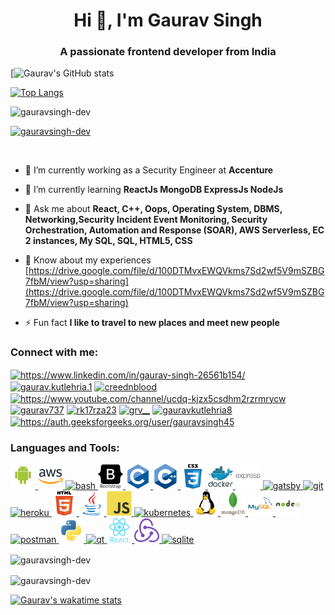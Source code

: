 <h1 align="center">Hi 👋, I'm Gaurav Singh</h1>
<h3 align="center">A passionate frontend developer from India</h3>

<!--img align="right" alt="Coding" width="200" src="https://dribbble.com/shots/15628387-Curious-Developer-Landing-Page-Illustration"--->


[![Gaurav's GitHub stats](https://github-readme-stats.vercel.app/api?username=GauravSingh-dev&show_icons=true&theme=highcontrast)
 
[![Top Langs](https://github-readme-stats.vercel.app/api/top-langs/?username=GauravSingh-dev)](https://github.com/GauravSingh-dev/github-readme-stats)

<p align="left"> <img src="https://komarev.com/ghpvc/?username=gauravsingh-dev&label=Profile%20views&color=0e75b6&style=flat" alt="gauravsingh-dev" /> </p>

<p align="left"> <a href="https://github.com/ryo-ma/github-profile-trophy"><img src="https://github-profile-trophy.vercel.app/?username=gauravsingh-dev" alt="gauravsingh-dev" /></a> </p>



<p align="left"> <a href="https://twitter.com/" target="blank"><img src="https://img.shields.io/twitter/follow/?logo=twitter&style=for-the-badge" alt="" /></a> </p>

- 🔭 I’m currently working as a Security Engineer at  **Accenture**

- 🌱 I’m currently learning **ReactJs MongoDB ExpressJs NodeJs**

- 💬 Ask me about **React, C++, Oops, Operating System, DBMS, Networking,Security Incident Event Monitoring, Security Orchestration, Automation and Response (SOAR), AWS Serverless, EC 2 instances, My SQL, SQL, HTML5, CSS**

- 📄 Know about my experiences [https://drive.google.com/file/d/100DTMvxEWQVkms7Sd2wf5V9mSZBG7fbM/view?usp=sharing](https://drive.google.com/file/d/100DTMvxEWQVkms7Sd2wf5V9mSZBG7fbM/view?usp=sharing)

- ⚡ Fun fact **I like to travel to new places and meet new people**

<h3 align="left">Connect with me:</h3>
<p align="left">
<a href="https://linkedin.com/in/https://www.linkedin.com/in/gaurav-singh-26561b154/" target="blank"><img align="center" src="https://raw.githubusercontent.com/rahuldkjain/github-profile-readme-generator/master/src/images/icons/Social/linked-in-alt.svg" alt="https://www.linkedin.com/in/gaurav-singh-26561b154/" height="30" width="40" /></a>
<a href="https://fb.com/gaurav.kutlehria.1" target="blank"><img align="center" src="https://raw.githubusercontent.com/rahuldkjain/github-profile-readme-generator/master/src/images/icons/Social/facebook.svg" alt="gaurav.kutlehria.1" height="30" width="40" /></a>
<a href="https://instagram.com/creednblood" target="blank"><img align="center" src="https://raw.githubusercontent.com/rahuldkjain/github-profile-readme-generator/master/src/images/icons/Social/instagram.svg" alt="creednblood" height="30" width="40" /></a>
<a href="https://www.youtube.com/c/https://www.youtube.com/channel/ucdq-kjzx5csdhm2rzrmrycw" target="blank"><img align="center" src="https://raw.githubusercontent.com/rahuldkjain/github-profile-readme-generator/master/src/images/icons/Social/youtube.svg" alt="https://www.youtube.com/channel/ucdq-kjzx5csdhm2rzrmrycw" height="30" width="40" /></a>
<a href="https://www.codechef.com/users/gaurav737" target="blank"><img align="center" src="https://cdn.jsdelivr.net/npm/simple-icons@3.1.0/icons/codechef.svg" alt="gaurav737" height="30" width="40" /></a>
<a href="https://www.hackerrank.com/rk17rza23" target="blank"><img align="center" src="https://raw.githubusercontent.com/rahuldkjain/github-profile-readme-generator/master/src/images/icons/Social/hackerrank.svg" alt="rk17rza23" height="30" width="40" /></a>
<a href="https://codeforces.com/profile/grv__" target="blank"><img align="center" src="https://cdn.jsdelivr.net/npm/simple-icons@3.0.1/icons/codeforces.svg" alt="grv__" height="30" width="40" /></a>
<a href="https://www.leetcode.com/gauravkutlehria8" target="blank"><img align="center" src="https://raw.githubusercontent.com/rahuldkjain/github-profile-readme-generator/master/src/images/icons/Social/leet-code.svg" alt="gauravkutlehria8" height="30" width="40" /></a>
<a href="https://auth.geeksforgeeks.org/user/https://auth.geeksforgeeks.org/user/gauravsingh45" target="blank"><img align="center" src="https://raw.githubusercontent.com/rahuldkjain/github-profile-readme-generator/master/src/images/icons/Social/geeks-for-geeks.svg" alt="https://auth.geeksforgeeks.org/user/gauravsingh45" height="30" width="40" /></a>
</p>

<h3 align="left">Languages and Tools:</h3>
<p align="left"> <a href="https://developer.android.com" target="_blank"> <img src="https://raw.githubusercontent.com/devicons/devicon/master/icons/android/android-original-wordmark.svg" alt="android" width="40" height="40"/> </a> <a href="https://aws.amazon.com" target="_blank"> <img src="https://raw.githubusercontent.com/devicons/devicon/master/icons/amazonwebservices/amazonwebservices-original-wordmark.svg" alt="aws" width="40" height="40"/> </a> <a href="https://www.gnu.org/software/bash/" target="_blank"> <img src="https://www.vectorlogo.zone/logos/gnu_bash/gnu_bash-icon.svg" alt="bash" width="40" height="40"/> </a> <a href="https://getbootstrap.com" target="_blank"> <img src="https://raw.githubusercontent.com/devicons/devicon/master/icons/bootstrap/bootstrap-plain-wordmark.svg" alt="bootstrap" width="40" height="40"/> </a> <a href="https://www.cprogramming.com/" target="_blank"> <img src="https://raw.githubusercontent.com/devicons/devicon/master/icons/c/c-original.svg" alt="c" width="40" height="40"/> </a> <a href="https://www.w3schools.com/cpp/" target="_blank"> <img src="https://raw.githubusercontent.com/devicons/devicon/master/icons/cplusplus/cplusplus-original.svg" alt="cplusplus" width="40" height="40"/> </a> <a href="https://www.w3schools.com/css/" target="_blank"> <img src="https://raw.githubusercontent.com/devicons/devicon/master/icons/css3/css3-original-wordmark.svg" alt="css3" width="40" height="40"/> </a> <a href="https://www.docker.com/" target="_blank"> <img src="https://raw.githubusercontent.com/devicons/devicon/master/icons/docker/docker-original-wordmark.svg" alt="docker" width="40" height="40"/> </a> <a href="https://expressjs.com" target="_blank"> <img src="https://raw.githubusercontent.com/devicons/devicon/master/icons/express/express-original-wordmark.svg" alt="express" width="40" height="40"/> </a> <a href="https://www.gatsbyjs.com/" target="_blank"> <img src="https://www.vectorlogo.zone/logos/gatsbyjs/gatsbyjs-icon.svg" alt="gatsby" width="40" height="40"/> </a> <a href="https://git-scm.com/" target="_blank"> <img src="https://www.vectorlogo.zone/logos/git-scm/git-scm-icon.svg" alt="git" width="40" height="40"/> </a> <a href="https://heroku.com" target="_blank"> <img src="https://www.vectorlogo.zone/logos/heroku/heroku-icon.svg" alt="heroku" width="40" height="40"/> </a> <a href="https://www.w3.org/html/" target="_blank"> <img src="https://raw.githubusercontent.com/devicons/devicon/master/icons/html5/html5-original-wordmark.svg" alt="html5" width="40" height="40"/> </a> <a href="https://www.java.com" target="_blank"> <img src="https://raw.githubusercontent.com/devicons/devicon/master/icons/java/java-original.svg" alt="java" width="40" height="40"/> </a> <a href="https://developer.mozilla.org/en-US/docs/Web/JavaScript" target="_blank"> <img src="https://raw.githubusercontent.com/devicons/devicon/master/icons/javascript/javascript-original.svg" alt="javascript" width="40" height="40"/> </a> <a href="https://kubernetes.io" target="_blank"> <img src="https://www.vectorlogo.zone/logos/kubernetes/kubernetes-icon.svg" alt="kubernetes" width="40" height="40"/> </a> <a href="https://www.linux.org/" target="_blank"> <img src="https://raw.githubusercontent.com/devicons/devicon/master/icons/linux/linux-original.svg" alt="linux" width="40" height="40"/> </a> <a href="https://www.mongodb.com/" target="_blank"> <img src="https://raw.githubusercontent.com/devicons/devicon/master/icons/mongodb/mongodb-original-wordmark.svg" alt="mongodb" width="40" height="40"/> </a> <a href="https://www.mysql.com/" target="_blank"> <img src="https://raw.githubusercontent.com/devicons/devicon/master/icons/mysql/mysql-original-wordmark.svg" alt="mysql" width="40" height="40"/> </a> <a href="https://nodejs.org" target="_blank"> <img src="https://raw.githubusercontent.com/devicons/devicon/master/icons/nodejs/nodejs-original-wordmark.svg" alt="nodejs" width="40" height="40"/> </a> <a href="https://postman.com" target="_blank"> <img src="https://www.vectorlogo.zone/logos/getpostman/getpostman-icon.svg" alt="postman" width="40" height="40"/> </a> <a href="https://www.python.org" target="_blank"> <img src="https://raw.githubusercontent.com/devicons/devicon/master/icons/python/python-original.svg" alt="python" width="40" height="40"/> </a> <a href="https://www.qt.io/" target="_blank"> <img src="https://upload.wikimedia.org/wikipedia/commons/0/0b/Qt_logo_2016.svg" alt="qt" width="40" height="40"/> </a> <a href="https://reactjs.org/" target="_blank"> <img src="https://raw.githubusercontent.com/devicons/devicon/master/icons/react/react-original-wordmark.svg" alt="react" width="40" height="40"/> </a> <a href="https://redux.js.org" target="_blank"> <img src="https://raw.githubusercontent.com/devicons/devicon/master/icons/redux/redux-original.svg" alt="redux" width="40" height="40"/> </a> <a href="https://www.sqlite.org/" target="_blank"> <img src="https://www.vectorlogo.zone/logos/sqlite/sqlite-icon.svg" alt="sqlite" width="40" height="40"/> </a> </p>

<p><img align="center" src="https://github-readme-stats.vercel.app/api/top-langs?username=gauravsingh-dev&show_icons=true&locale=en&layout=compact" alt="gauravsingh-dev" /></p>

<p><img align="center" src="https://github-readme-streak-stats.herokuapp.com/?user=gauravsingh-dev&" alt="gauravsingh-dev" /></p>




 
 <!---[![Gaurav's GitHub stats](https://github-readme-stats.vercel.app/api?username=GauravSingh-dev)](https://github.com/GauravSingh-dev/github-readme-stats)-->
<!-- [![Gaurav's GitHub stats](https://github-readme-stats.vercel.app/api?username=GauravSingh-dev&show_icons=true&theme=highcontrast)
 
 [![Top Langs](https://github-readme-stats.vercel.app/api/top-langs/?username=GauravSingh-dev)](https://github.com/GauravSingh-dev/github-readme-stats)-->
 
[![Gaurav's wakatime stats](https://github-readme-stats.vercel.app/api/wakatime?username=GauravSingh_dev)](https://github.com/GauravSingh_dev/github-readme-stats)





 
 
 
 
 <!--- 💞️ I’m looking to collaborate on ...--->

<!---
GauravSingh-dev/GauravSingh-dev is a ✨ special ✨ repository because its `README.md` (this file) appears on your GitHub profile.
You can click the Preview link to take a look at your changes.
--->
